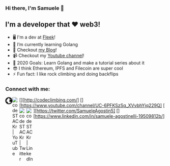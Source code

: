 ### Hi there, I'm Samuele 👋

## I'm a developer that ❤️ web3!
- 🖥️ I'm a dev at [Fleek](https://github.com/FleekHQ)!
- 🌱 I’m currently learning Golang
- 🔭 Checkout [my Blog](https://codeclimbing.com/)!
- 📹 Checkout my [Youtube channel](https://www.youtube.com/channel/UC-6PFKSzSq_XVvbhYjq229Q)!
- 🥅 2020 Goals: Learn Golang and make a tutorial series about it
- 😎 I think Ethereum, IPFS and Filecoin are super cool
- ⚡ Fun fact: I like rock climbing and doing backflips

### Connect with me:

[<img align="left" alt="codeSTACKr.com" width="22px" src="https://raw.githubusercontent.com/iconic/open-iconic/master/svg/globe.svg" />][http://codeclimbing.com/]
[<img align="left" alt="codeSTACKr | YouTube" width="22px" src="https://cdn.jsdelivr.net/npm/simple-icons@v3/icons/youtube.svg" />][https://www.youtube.com/channel/UC-6PFKSzSq_XVvbhYjq229Q]
[<img align="left" alt="codeSTACKr | Twitter" width="22px" src="https://cdn.jsdelivr.net/npm/simple-icons@v3/icons/twitter.svg" />][https://twitter.com/SamueleAgostin5]
[<img align="left" alt="codeSTACKr | LinkedIn" width="22px" src="https://cdn.jsdelivr.net/npm/simple-icons@v3/icons/linkedin.svg" />][https://www.linkedin.com/in/samuele-agostinelli-19509812b/]


<br />